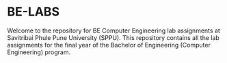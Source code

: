 # BE-LABS
Welcome to the repository for BE Computer Engineering lab assignments at Savitribai Phule Pune University (SPPU). This repository contains all the lab assignments for the final year of the Bachelor of Engineering (Computer Engineering) program.
